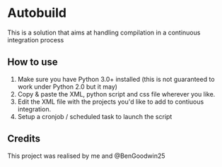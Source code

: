 # Autobuild

This is a solution that aims at handling compilation in a continuous integration process

## How to use

1. Make sure you have Python 3.0+ installed (this is not guaranteed to work under Python 2.0 but it may)
2. Copy & paste the XML, python script and css file wherever you like.
3. Edit the XML file with the projects you'd like to add to contiuous integration.
4. Setup a cronjob / scheduled task to launch the script
  
## Credits

This project was realised by me and @BenGoodwin25
